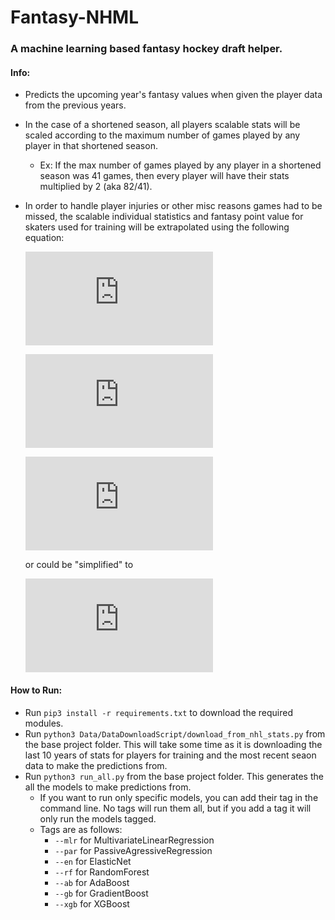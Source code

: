 # Fantasy-NHML
### A machine learning based fantasy hockey draft helper.

#### Info:
- Predicts the upcoming year's fantasy values when given the player data from the previous years.
- In the case of a shortened season, all players scalable stats will be scaled according to the maximum number of games played by any player in that shortened season.
  - Ex: If the max number of games played by any player in a shortened season was 41 games, then every player will have their stats multiplied by 2 (aka 82/41).
- In order to handle player injuries or other misc reasons games had to be missed, the scalable individual statistics and fantasy point value for skaters used for training will be extrapolated using the following equation:

  ![equation](https://latex.codecogs.com/gif.latex?a%20%3D%20%5Ctextrm%7Bstat%20value%7D)

  ![equation](https://latex.codecogs.com/gif.latex?b%20%3D%20%5Ctextrm%7Bnumber%20of%20games%20played%7D)

  ![equation](https://latex.codecogs.com/gif.latex?%280.4a%29%20&plus;%20%280.6%28%5Cfrac%7B82a%7D%7Bb%7D%29%29)

  or could be "simplified" to

  ![equation](https://latex.codecogs.com/gif.latex?%28%5Cfrac%7B2ab&plus;246a%7D%7B5b%7D%29)

#### How to Run:
- Run `pip3 install -r requirements.txt` to download the required modules.
- Run `python3 Data/DataDownloadScript/download_from_nhl_stats.py` from the base project folder. This will take some time as it is downloading the last 10 years of stats for players for training and the most recent seaon data to make the predictions from.
- Run `python3 run_all.py` from the base project folder. This generates the all the models to make predictions from.
  - If you want to run only specific models, you can add their tag in the command line. No tags will run them all, but if you add a tag it will only run the models tagged.
  - Tags are as follows:
    - `--mlr` for MultivariateLinearRegression
    - `--par` for PassiveAgressiveRegression
    - `--en` for ElasticNet
    - `--rf` for RandomForest
    - `--ab` for AdaBoost
    - `--gb` for GradientBoost
    - `--xgb` for XGBoost
